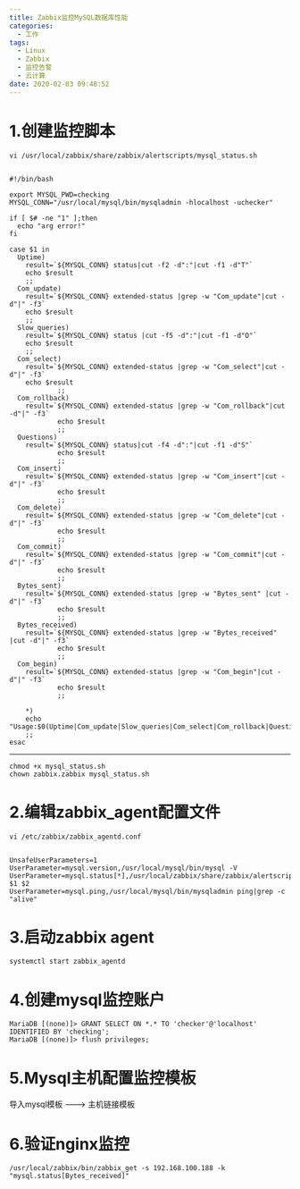 ```yaml
---
title: Zabbix监控MySQL数据库性能
categories:
  - 工作
tags:
  - Linux
  - Zabbix
  - 监控告警
  - 云计算
date: 2020-02-03 09:48:52
---
```


# 1.创建监控脚本

    vi /usr/local/zabbix/share/zabbix/alertscripts/mysql_status.sh


    #!/bin/bash

    export MYSQL_PWD=checking
    MYSQL_CONN="/usr/local/mysql/bin/mysqladmin -hlocalhost -uchecker"

    if [ $# -ne "1" ];then
      echo "arg error!"
    fi

    case $1 in
      Uptime)
        result=`${MYSQL_CONN} status|cut -f2 -d":"|cut -f1 -d"T"`
        echo $result
        ;;
      Com_update)
        result=`${MYSQL_CONN} extended-status |grep -w "Com_update"|cut -d"|" -f3`
        echo $result
        ;;
      Slow_queries)
        result=`${MYSQL_CONN} status |cut -f5 -d":"|cut -f1 -d"O"`
        echo $result
        ;;
      Com_select)
        result=`${MYSQL_CONN} extended-status |grep -w "Com_select"|cut -d"|" -f3`
        echo $result
                ;;
      Com_rollback)
        result=`${MYSQL_CONN} extended-status |grep -w "Com_rollback"|cut -d"|" -f3`
                echo $result
                ;;
      Questions)
        result=`${MYSQL_CONN} status|cut -f4 -d":"|cut -f1 -d"S"`
                echo $result
                ;;
      Com_insert)
        result=`${MYSQL_CONN} extended-status |grep -w "Com_insert"|cut -d"|" -f3`
                echo $result
                ;;
      Com_delete)
        result=`${MYSQL_CONN} extended-status |grep -w "Com_delete"|cut -d"|" -f3`
                echo $result
                ;;
      Com_commit)
        result=`${MYSQL_CONN} extended-status |grep -w "Com_commit"|cut -d"|" -f3`
                echo $result
                ;;
      Bytes_sent)
        result=`${MYSQL_CONN} extended-status |grep -w "Bytes_sent" |cut -d"|" -f3`
                echo $result
                ;;
      Bytes_received)
        result=`${MYSQL_CONN} extended-status |grep -w "Bytes_received" |cut -d"|" -f3`
                echo $result
                ;;
      Com_begin)
        result=`${MYSQL_CONN} extended-status |grep -w "Com_begin"|cut -d"|" -f3`
                echo $result
                ;;

        *)
        echo "Usage:$0(Uptime|Com_update|Slow_queries|Com_select|Com_rollback|Questions|Com_insert|Com_delete|Com_commit|Bytes_sent|Bytes_received|Com_begin)"
        ;;
    esac

---------

    chmod +x mysql_status.sh
    chown zabbix.zabbix mysql_status.sh

# 2.编辑zabbix_agent配置文件

    vi /etc/zabbix/zabbix_agentd.conf


    UnsafeUserParameters=1
    UserParameter=mysql.version,/usr/local/mysql/bin/mysql -V
    UserParameter=mysql.status[*],/usr/local/zabbix/share/zabbix/alertscripts/mysql_status.sh $1 $2
    UserParameter=mysql.ping,/usr/local/mysql/bin/mysqladmin ping|grep -c "alive"

# 3.启动zabbix agent

    systemctl start zabbix_agentd

# 4.创建mysql监控账户

    MariaDB [(none)]> GRANT SELECT ON *.* TO 'checker'@'localhost' IDENTIFIED BY 'checking';
    MariaDB [(none)]> flush privileges;

# 5.Mysql主机配置监控模板

导入mysql模板 ---> 主机链接模板

# 6.验证nginx监控

    /usr/local/zabbix/bin/zabbix_get -s 192.168.100.188 -k "mysql.status[Bytes_received]"